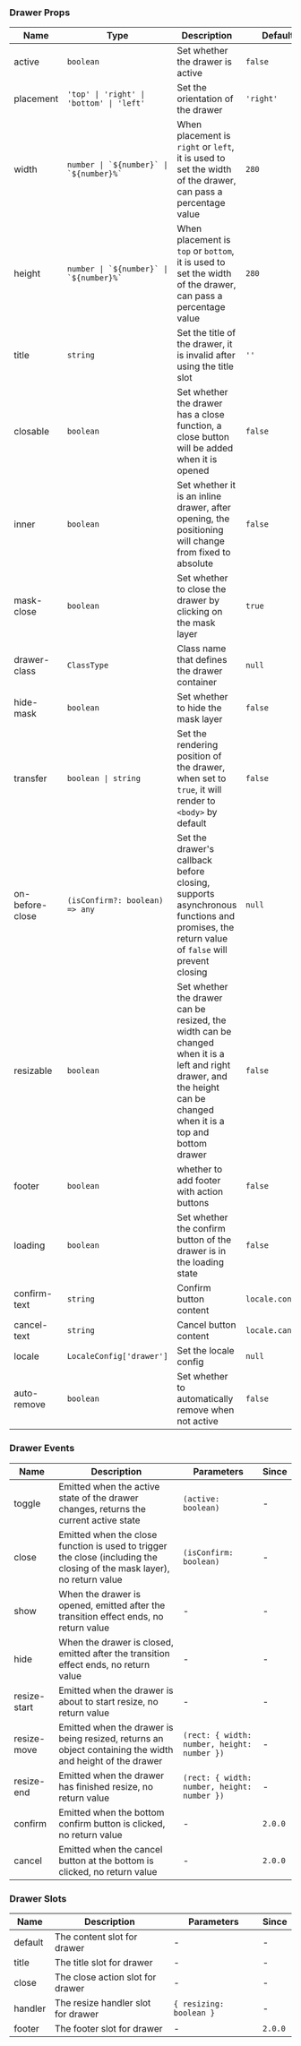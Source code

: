 ### Drawer Props

| Name            | Type                                        | Description                                                                                                                                                          | Default          | Since    |
| --------------- | ------------------------------------------- | -------------------------------------------------------------------------------------------------------------------------------------------------------------------- | ---------------- | -------- |
| active          | `boolean`                                   | Set whether the drawer is active                                                                                                                                     | `false`          | -        |
| placement       | `'top' \| 'right' \| 'bottom' \| 'left'`    | Set the orientation of the drawer                                                                                                                                    | `'right'`        | -        |
| width           | `` number \| `${number}` \| `${number}%` `` | When placement is `right` or `left`, it is used to set the width of the drawer, can pass a percentage value                                                          | `280`            | -        |
| height          | `` number \| `${number}` \| `${number}%` `` | When placement is `top` or `bottom`, it is used to set the width of the drawer, can pass a percentage value                                                          | `280`            | -        |
| title           | `string`                                    | Set the title of the drawer, it is invalid after using the title slot                                                                                                | `''`             | -        |
| closable        | `boolean`                                   | Set whether the drawer has a close function, a close button will be added when it is opened                                                                          | `false`          | -        |
| inner           | `boolean`                                   | Set whether it is an inline drawer, after opening, the positioning will change from fixed to absolute                                                                | `false`          | -        |
| mask-close      | `boolean`                                   | Set whether to close the drawer by clicking on the mask layer                                                                                                        | `true`           | -        |
| drawer-class    | `ClassType`                                 | Class name that defines the drawer container                                                                                                                         | `null`           | -        |
| hide-mask       | `boolean`                                   | Set whether to hide the mask layer                                                                                                                                   | `false`          | -        |
| transfer        | `boolean \| string`                         | Set the rendering position of the drawer, when set to `true`, it will render to `<body>` by default                                                                  | `false`          | -        |
| on-before-close | `(isConfirm?: boolean) => any`              | Set the drawer's callback before closing, supports asynchronous functions and promises, the return value of `false` will prevent closing                             | `null`           | -        |
| resizable       | `boolean`                                   | Set whether the drawer can be resized, the width can be changed when it is a left and right drawer, and the height can be changed when it is a top and bottom drawer | `false`          | -        |
| footer          | `boolean`                                   | whether to add footer with action buttons                                                                                                                            | `false`          | `2.0.0`  |
| loading         | `boolean`                                   | Set whether the confirm button of the drawer is in the loading state                                                                                                 | `false`          | `2.0.0`  |
| confirm-text    | `string`                                    | Confirm button content                                                                                                                                               | `locale.confirm` | `2.0.0`  |
| cancel-text     | `string`                                    | Cancel button content                                                                                                                                                | `locale.cancel`  | `2.0.0`  |
| locale          | `LocaleConfig['drawer']`                    | Set the locale config                                                                                                                                                | `null`           | `2.1.0`  |
| auto-remove     | `boolean`                                   | Set whether to automatically remove when not active                                                                                                                  | `false`          | `2.0.13` |

### Drawer Events

| Name         | Description                                                                                                             | Parameters                                  | Since   |
| ------------ | ----------------------------------------------------------------------------------------------------------------------- | ------------------------------------------- | ------- |
| toggle       | Emitted when the active state of the drawer changes, returns the current active state                                   | `(active: boolean)`                         | -       |
| close        | Emitted when the close function is used to trigger the close (including the closing of the mask layer), no return value | `(isConfirm: boolean)`                      | -       |
| show         | When the drawer is opened, emitted after the transition effect ends, no return value                                    | -                                           | -       |
| hide         | When the drawer is closed, emitted after the transition effect ends, no return value                                    | -                                           | -       |
| resize-start | Emitted when the drawer is about to start resize, no return value                                                       | -                                           | -       |
| resize-move  | Emitted when the drawer is being resized, returns an object containing the width and height of the drawer               | `(rect: { width: number, height: number })` | -       |
| resize-end   | Emitted when the drawer has finished resize, no return value                                                            | `(rect: { width: number, height: number })` | -       |
| confirm      | Emitted when the bottom confirm button is clicked, no return value                                                      | -                                           | `2.0.0` |
| cancel       | Emitted when the cancel button at the bottom is clicked, no return value                                                | -                                           | `2.0.0` |

### Drawer Slots

| Name    | Description                        | Parameters              | Since   |
| ------- | ---------------------------------- | ----------------------- | ------- |
| default | The content slot for drawer        | -                       | -       |
| title   | The title slot for drawer          | -                       | -       |
| close   | The close action slot for drawer   | -                       | -       |
| handler | The resize handler slot for drawer | `{ resizing: boolean }` | -       |
| footer  | The footer slot for drawer         | -                       | `2.0.0` |
